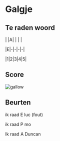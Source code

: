 # Galgje

## Te raden woord
 
| |A| | | |

|E|-|-|-|-|

|1|2|3|4|5|

## Score
![gallow](./images/2.png)

## Beurten
ik raad E luc (fout)

ik raad P mo 

Ik raad A Duncan
